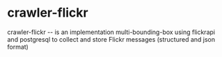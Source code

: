 # crawler-flickr
crawler-flickr -- is an implementation multi-bounding-box using flickrapi and postgresql to collect and store Flickr messages (structured and json format)
